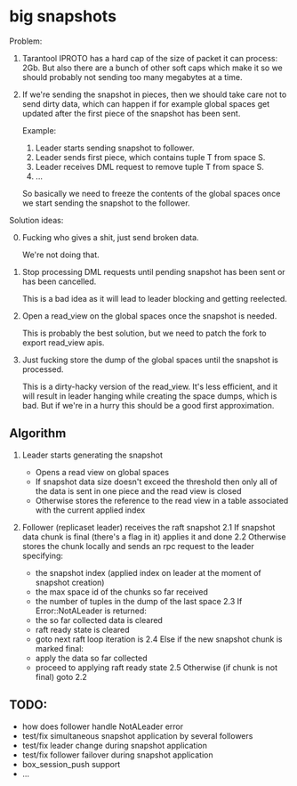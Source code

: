 # big snapshots

Problem:

1. Tarantool IPROTO has a hard cap of the size of packet it can process: 2Gb.
   But also there are a bunch of other soft caps which make it so we should
   probably not sending too many megabytes at a time.

2. If we're sending the snapshot in pieces, then we should take care not to send
   dirty data, which can happen if for example global spaces get updated after
   the first piece of the snapshot has been sent.

   Example:

   1. Leader starts sending snapshot to follower.
   2. Leader sends first piece, which contains tuple T from space S.
   3. Leader receives DML request to remove tuple T from space S.
   4. ...

   So basically we need to freeze the contents of the global spaces once we
   start sending the snapshot to the follower.

Solution ideas:

0. Fucking who gives a shit, just send broken data.

   We're not doing that.


1. Stop processing DML requests until pending snapshot has been sent or has been
   cancelled.

   This is a bad idea as it will lead to leader blocking and getting reelected.


2. Open a read_view on the global spaces once the snapshot is needed.

   This is probably the best solution, but we need to patch the fork to export
   read_view apis.


3. Just fucking store the dump of the global spaces until the snapshot is
   processed.

   This is a dirty-hacky version of the read_view. It's less efficient, and it
   will result in leader hanging while creating the space dumps, which is bad.
   But if we're in a hurry this should be a good first approximation.


## Algorithm

1. Leader starts generating the snapshot
   - Opens a read view on global spaces
   - If snapshot data size doesn't exceed the threshold then only all of the
      data is sent in one piece and the read view is closed
   - Otherwise stores the reference to the read view in a table associated with
      the current applied index

2. Follower (replicaset leader) receives the raft snapshot
   2.1 If snapshot data chunk is final (there's a flag in it) applies it and done
   2.2 Otherwise stores the chunk locally and sends an rpc request to the leader
     specifying:
      - the snapshot index (applied index on leader at the moment of snapshot
        creation)
      - the max space id of the chunks so far received
      - the number of tuples in the dump of the last space
   2.3 If Error::NotALeader is returned:
      - the so far collected data is cleared
      - raft ready state is cleared
      - goto next raft loop iteration is
   2.4 Else if the new snapshot chunk is marked final:
      - apply the data so far collected
      - proceed to applying raft ready state
   2.5 Otherwise (if chunk is not final) goto 2.2

## TODO:
   - how does follower handle NotALeader error
   - test/fix simultaneous snapshot application by several followers
   - test/fix leader change during snapshot application
   - test/fix follower failover during snapshot application
   - box_session_push support
   - ...
